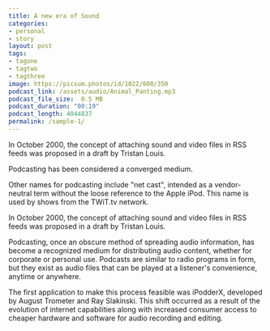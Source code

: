 ```yaml
---
title: A new era of Sound
categories: 
- personal
- story
layout: post
tags:
- tagone
- tagtwo
- tagthree
image: https://picsum.photos/id/1022/600/350
podcast_link: /assets/audio/Animal_Panting.mp3
podcast_file_size:  0.5 MB
podcast_duration: "00:19"
podcast_length: 4044837
permalink: /sample-1/
---
```



In October 2000, the concept of attaching sound and video files in RSS feeds was proposed in a draft by Tristan Louis.

Podcasting has been considered a converged medium.

Other names for podcasting include "net cast", intended as a vendor-neutral term without the loose reference to the Apple iPod. This name is used by shows from the TWiT.tv network.

In October 2000, the concept of attaching sound and video files in RSS feeds was proposed in a draft by Tristan Louis.

Podcasting, once an obscure method of spreading audio information, has become a recognized medium for distributing audio content, whether for corporate or personal use. Podcasts are similar to radio programs in form, but they exist as audio files that can be played at a listener's convenience, anytime or anywhere.

The first application to make this process feasible was iPodderX, developed by August Trometer and Ray Slakinski. This shift occurred as a result of the evolution of internet capabilities along with increased consumer access to cheaper hardware and software for audio recording and editing.
